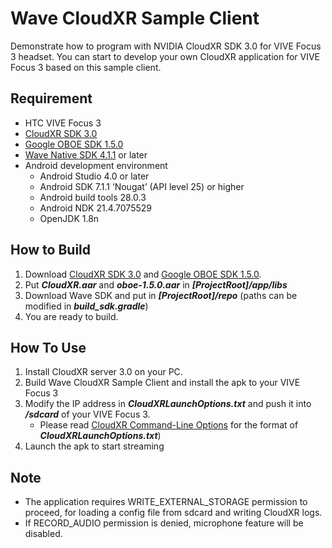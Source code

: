 # Wave CloudXR Sample Client

Demonstrate how to program with NVIDIA CloudXR SDK 3.0 for VIVE Focus 3 headset. You can start to develop your own CloudXR application for VIVE Focus 3 based on this sample client.

## Requirement
- HTC VIVE Focus 3
- [CloudXR SDK 3.0](https://developer.nvidia.com/nvidia-cloudxr-sdk)
- [Google OBOE SDK 1.5.0](https://github.com/google/oboe/releases/tag/1.5.0)
- [Wave Native SDK 4.1.1](https://developer.vive.com/resources/vive-wave/download/) or later
- Android development environment
  - Android Studio 4.0 or later
  - Android SDK 7.1.1 ‘Nougat’ (API level 25) or higher
  - Android build tools 28.0.3
  - Android NDK 21.4.7075529
  - OpenJDK 1.8n   
  
## How to Build
1. Download [CloudXR SDK 3.0](https://developer.nvidia.com/nvidia-cloudxr-sdk) and [Google OBOE SDK 1.5.0](https://github.com/google/oboe/releases/tag/1.5.0).
2. Put ***CloudXR.aar*** and ***oboe-1.5.0.aar*** in ***[ProjectRoot]/app/libs***
3. Download Wave SDK and put in ***[ProjectRoot]/repo*** (paths can be modified in ***build_sdk.gradle***)
4. You are ready to build.

## How To Use
1. Install CloudXR server 3.0 on your PC.
2. Build Wave CloudXR Sample Client and install the apk to your VIVE Focus 3
3. Modify the IP address in ***CloudXRLaunchOptions.txt*** and push it into ***/sdcard*** of your VIVE Focus 3. 
   - Please read [CloudXR Command-Line Options](https://docs.nvidia.com/cloudxr-sdk/usr_guide/cmd_line_options.html#command-line-options) for the format of ***CloudXRLaunchOptions.txt***)
5. Launch the apk to start streaming

## Note
* The application requires WRITE_EXTERNAL_STORAGE permission to proceed, for loading a config file from sdcard and writing CloudXR logs.
* If RECORD_AUDIO permission is denied, microphone feature will be disabled.


